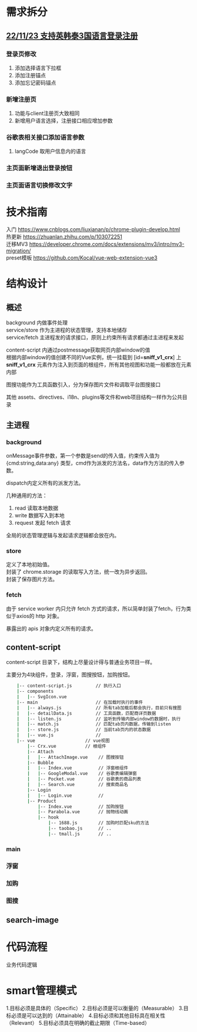 # 需求拆分

## [22/11/23 支持英韩泰3国语言登录注册](https://devops.aliyun.com/projex/project/221441d8bff64eda1bf499a01d/sprint/2b4d01d82a4475b12df98c0e49#activeTab=Workitem&viewIdentifier=e23185c964cbf9606c3dca943a&openWorkitemIdentifier=1c15c39372c7f9d6bc96daf55c)

### 登录页修改
1. 添加选择语言下拉框  
2. 添加注册锚点  
3. 添加忘记密码锚点  

### 新增注册页  
1. 功能与client注册页大致相同  
2. 新增用户语言选择，注册接口相应增加参数  

### 谷歌表相关接口添加语言参数  
1. langCode 取用户信息内的语言  

### 主页面新增退出登录按钮
   
### 主页面语言切换修改文字

# 技术指南
入门 https://www.cnblogs.com/liuxianan/p/chrome-plugin-develop.html  
热更新 https://zhuanlan.zhihu.com/p/103072251  
迁移MV3 https://developer.chrome.com/docs/extensions/mv3/intro/mv3-migration/  
preset模板 https://github.com/Kocal/vue-web-extension-vue3  

# 结构设计

## 概述
background 内做事件处理  
service/store 作为主进程的状态管理，支持本地储存  
service/fetch 主进程发的请求接口，原则上约束所有请求都通过主进程来发起  

content-script 内通过postmessage获取网页内部window的值  
根据内部window的值创建不同的Vue实例，统一挂载到 [id=__sniff_v1_crx__] 上  
__sniff_v1_crx__ 元素作为注入到页面的根组件，所有其他视图和功能一般都放在元素内部  

图搜功能作为工具函数引入，分为保存图片文件和调取平台图搜接口  

其他 assets、directives、i18n、plugins等文件和web项目结构一样作为公共目录

## 主进程

### background
onMessage事件参数，第一个参数是send的传入值，约束传入值为 {cmd:string,data:any} 类型，cmd作为派发的方法名，data作为方法的传入参数。  

dispatch内定义所有的派发方法。

几种通用的方法：
1. read 读取本地数据
2. write 数据写入到本地
3. request 发起 fetch 请求

全局的状态管理逻辑与发起请求逻辑都会放在内。

### store
定义了本地初始值。  
封装了 chrome.storage 的读取写入方法，统一改为异步返回。  
封装了保存图片方法。

### fetch
由于 service worker 内只允许 fetch 方式的请求，所以简单封装了fetch，行为类似于axios的 http 对象。

暴露出的 apis 对象内定义所有的请求。

## content-script
content-script 目录下，结构上尽量设计得与普通业务项目一样。

主要分为4块组件，登录，浮窗，图搜按钮，加购按钮。

```sh
    |-- content-script.js         // 执行入口
    |-- components
    |   |-- SvgIcon.vue
    |-- main                      // 在加载时执行的事件
    |   |-- always.js             // 所有tab加载后都会执行，目前只有搜图
    |   |-- detailData.js         // 工具函数，匹配商详页数据
    |   |-- listen.js             // 监听到传输内部window的数据时，执行
    |   |-- match.js              // 匹配tab页内数据，传输到listen
    |   |-- store.js              // 当前tab页内的状态数据
    |   |-- vue.js                // 
    |-- vue                   // vue视图
        |-- Crx.vue           // 根组件
        |-- Attach
        |   |-- AttachImage.vue    // 图搜按钮
        |-- Bubble
        |   |-- Index.vue          // 浮窗根组件
        |   |-- GoogleModal.vue    // 谷歌表编辑弹窗
        |   |-- Pocket.vue         // 谷歌表的商品列表
        |   |-- Search.vue         // 搜索商品名
        |-- Login
        |   |-- Login.vue          //
        |-- Product
            |-- Index.vue          // 加购按钮
            |-- Parabola.vue       // 抛物线动画
            |-- hook
                |-- 1688.js        // 加购时匹配sku的方法
                |-- taobao.js      // ..
                |-- tmall.js       // ..
```

### main


### 浮窗

### 加购

### 图搜

## search-image

# 代码流程
业务代码逻辑


# smart管理模式
1.目标必须是具体的（Specific）
2.目标必须是可以衡量的（Measurable）
3.目标必须是可以达到的（Attainable）
4.目标必须和其他目标具在相关性（Relevant）
5.目标必须具在明确的截止期限（Time-based）